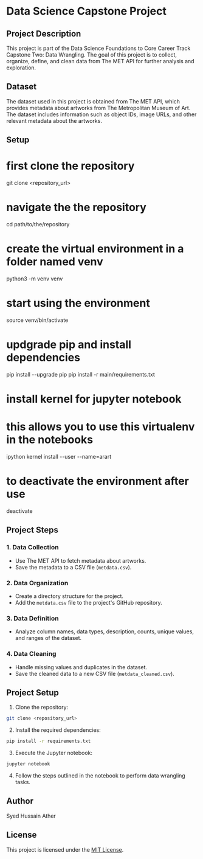 # Data Science Capstone Project

## Project Description

This project is part of the Data Science Foundations to Core Career Track Capstone Two: Data Wrangling. The goal of this project is to collect, organize, define, and clean data from The MET API for further analysis and exploration.

## Dataset

The dataset used in this project is obtained from The MET API, which provides metadata about artworks from The Metropolitan Museum of Art. The dataset includes information such as object IDs, image URLs, and other relevant metadata about the artworks.

## Setup

# first clone the repository
git clone <repository_url>

# navigate the the repository
cd path/to/the/repository

# create the virtual environment in a folder named venv
python3 -m venv venv

# start using the environment
source venv/bin/activate

# updgrade pip and install dependencies
pip install --upgrade pip
pip install -r main/requirements.txt

# install kernel for jupyter notebook
# this allows you to use this virtualenv in the notebooks
ipython kernel install --user --name=arart

# to deactivate the environment after use
deactivate

## Project Steps

### 1. Data Collection
- Use The MET API to fetch metadata about artworks.
- Save the metadata to a CSV file (`metdata.csv`).

### 2. Data Organization
- Create a directory structure for the project.
- Add the `metdata.csv` file to the project's GitHub repository.

### 3. Data Definition
- Analyze column names, data types, description, counts, unique values, and ranges of the dataset.

### 4. Data Cleaning
- Handle missing values and duplicates in the dataset.
- Save the cleaned data to a new CSV file (`metdata_cleaned.csv`).

## Project Setup

1. Clone the repository:

```bash
git clone <repository_url>
```

2. Install the required dependencies:

```bash
pip install -r requirements.txt
```

3. Execute the Jupyter notebook:

```bash
jupyter notebook
```

4. Follow the steps outlined in the notebook to perform data wrangling tasks.

## Author

Syed Hussain Ather

## License

This project is licensed under the [MIT License](LICENSE).

